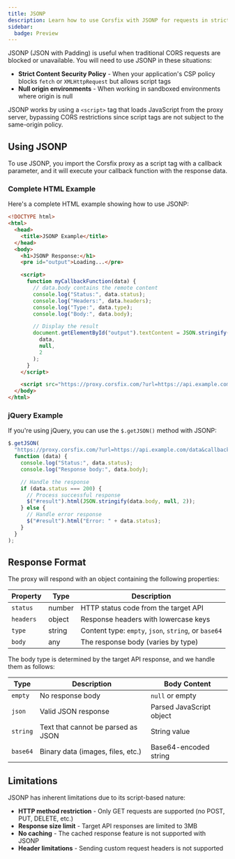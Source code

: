 ```yaml
---
title: JSONP
description: Learn how to use Corsfix with JSONP for requests in strict security or constrained environments.
sidebar:
  badge: Preview
---
```


JSONP (JSON with Padding) is useful when traditional CORS requests are blocked or unavailable. You will need to use JSONP in these situations:

- **Strict Content Security Policy** - When your application's CSP policy blocks `fetch` or `XMLHttpRequest` but allows script tags
- **Null origin environments** - When working in sandboxed environments where origin is null

JSONP works by using a `<script>` tag that loads JavaScript from the proxy server, bypassing CORS restrictions since script tags are not subject to the same-origin policy.

## Using JSONP

To use JSONP, you import the Corsfix proxy as a script tag with a callback parameter, and it will execute your callback function with the response data.

### Complete HTML Example

Here's a complete HTML example showing how to use JSONP:

```html
<!DOCTYPE html>
<html>
  <head>
    <title>JSONP Example</title>
  </head>
  <body>
    <h1>JSONP Response:</h1>
    <pre id="output">Loading...</pre>

    <script>
      function myCallbackFunction(data) {
        // data.body contains the remote content
        console.log("Status:", data.status);
        console.log("Headers:", data.headers);
        console.log("Type:", data.type);
        console.log("Body:", data.body);

        // Display the result
        document.getElementById("output").textContent = JSON.stringify(
          data,
          null,
          2
        );
      }
    </script>

    <script src="https://proxy.corsfix.com/?url=https://api.example.com/data&callback=myCallbackFunction"></script>
  </body>
</html>
```

### jQuery Example

If you're using jQuery, you can use the `$.getJSON()` method with JSONP:

```javascript
$.getJSON(
  "https://proxy.corsfix.com/?url=https://api.example.com/data&callback=?",
  function (data) {
    console.log("Status:", data.status);
    console.log("Response body:", data.body);

    // Handle the response
    if (data.status === 200) {
      // Process successful response
      $("#result").html(JSON.stringify(data.body, null, 2));
    } else {
      // Handle error response
      $("#result").html("Error: " + data.status);
    }
  }
);
```

## Response Format

The proxy will respond with an object containing the following properties:

| Property  | Type   | Description                                          |
| --------- | ------ | ---------------------------------------------------- |
| `status`  | number | HTTP status code from the target API                 |
| `headers` | object | Response headers with lowercase keys                 |
| `type`    | string | Content type: `empty`, `json`, `string`, or `base64` |
| `body`    | any    | The response body (varies by type)                   |

The body type is determined by the target API response, and we handle them as follows:

| Type     | Description                        | Body Content             |
| -------- | ---------------------------------- | ------------------------ |
| `empty`  | No response body                   | `null` or empty          |
| `json`   | Valid JSON response                | Parsed JavaScript object |
| `string` | Text that cannot be parsed as JSON | String value             |
| `base64` | Binary data (images, files, etc.)  | Base64-encoded string    |

## Limitations

JSONP has inherent limitations due to its script-based nature:

- **HTTP method restriction** - Only GET requests are supported (no POST, PUT, DELETE, etc.)
- **Response size limit** - Target API responses are limited to 3MB
- **No caching** - The cached response feature is not supported with JSONP
- **Header limitations** - Sending custom request headers is not supported
